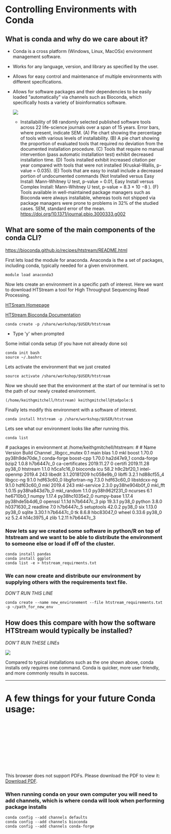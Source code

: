# Controlling Environments with Conda

## What is conda and why do we care about it?
- Conda is a cross platform (Windows, Linux, MacOSx) environment management software. 
- Works for any language, version, and library as specified by the user. 
- Allows for easy control and maintenance of multiple environments with different specifications.
- Allows for software packages and their dependencies to be easily loaded "automatically" via channels such as Bioconda, which specifically hosts a variety of bioinformatics software.  

    ![](./conda.png)

     - Installability of 98 randomly selected published software tools across 22 life-science journals over a span of 15 years. Error bars, where present, indicate SEM. (A) Pie chart showing the percentage of tools with various levels of installability. (B) A pie chart showing the proportion of evaluated tools that required no deviation from the documented installation procedure. (C) Tools that require no manual intervention (pass automatic installation test) exhibit decreased installation time. (D) Tools installed exhibit increased citation per year compared with tools that were not installed (Kruskal-Wallis, p-value = 0.035). (E) Tools that are easy to install include a decreased portion of undocumented commands (Not Installed versus Easy Install: Mann-Whitney U test, p-value = 0.01, Easy Install versus Complex Install: Mann-Whitney U test, p-value = 8.3 × 10 −8 ). (F) Tools available in well-maintained package managers such as Bioconda were always installable, whereas tools not shipped via package managers were prone to problems in 32% of the studied cases. SEM, standard error of the mean. https://doi.org/10.1371/journal.pbio.3000333.g002

## What are some of the main components of the conda CLI?
https://bioconda.github.io/recipes/htstream/README.html

First lets load the module for anaconda. Anaconda is the a set of packages, including conda, typically needed for a given environment.  
```
module load anaconda3
```

Now lets create an environment in a specific path of interest. Here we want to download HTStream a tool for High Throughput Sequencing Read Processing.

[HTSream Homepage](https://ibest.github.io/HTStream/)

[HTStream Bioconda Documentation](https://bioconda.github.io/recipes/htstream/README.html)

```
conda create -p /share/workshop/$USER/htstream
```
   - Type 'y' when prompted
 
 
Some initial conda setup (if you have not already done so)
```
conda init bash
source ~/.bashrc
```
Lets activate the environment that we just created
```
source activate /share/workshop/$USER/htstream
```

Now we should see that the environment at the start of our terminal is set to the path of our newly created environment. 
```
(/home/keithgmitchell/htstream) keithgmitchell@tadpole:$
```

Finally lets modify this environment with a software of interest.
```
conda install htstream -p /share/workshop/$USER/htstream
``` 

Lets see what our environment looks like after running this.

```
conda list
```

<div class="output">
# packages in environment at /home/keithgmitchell/htstream:
#
# Name                    Version                   Build  Channel
_libgcc_mutex             0.1                        main  
blas                      1.0                         mkl  
boost                     1.70.0           py38h9de70de_1    conda-forge
boost-cpp                 1.70.0               ha2d47e9_1    conda-forge
bzip2                     1.0.8                h7b6447c_0  
ca-certificates           2019.11.27                    0  
certifi                   2019.11.28               py38_0  
htstream                  1.1.0                h5ca1c16_0    bioconda
icu                       58.2                 h9c2bf20_1  
intel-openmp              2019.4                      243  
libedit                   3.1.20181209         hc058e9b_0  
libffi                    3.2.1                hd88cf55_4  
libgcc-ng                 9.1.0                hdf63c60_0  
libgfortran-ng            7.3.0                hdf63c60_0  
libstdcxx-ng              9.1.0                hdf63c60_0  
mkl                       2019.4                      243  
mkl-service               2.3.0            py38he904b0f_0  
mkl_fft                   1.0.15           py38ha843d7b_0  
mkl_random                1.1.0            py38h962f231_0  
ncurses                   6.1                  he6710b0_1  
numpy                     1.17.4           py38hc1035e2_0  
numpy-base                1.17.4           py38hde5b4d6_0  
openssl                   1.1.1d               h7b6447c_3  
pip                       19.3.1                   py38_0  
python                    3.8.0                h0371630_2  
readline                  7.0                  h7b6447c_5  
setuptools                42.0.2                   py38_0  
six                       1.13.0                   py38_0  
sqlite                    3.30.1               h7b6447c_0  
tk                        8.6.8                hbc83047_0  
wheel                     0.33.6                   py38_0  
xz                        5.2.4                h14c3975_4  
zlib                      1.2.11               h7b6447c_3  
</div>


### Now lets say we created some software in python/R on top of htstream and we want to be able to distribute the environment to someone else or load if off of the cluster. 

```
conda install pandas
conda install ggplot
conda list -e > htstream_requirments.txt
``` 

### We can now create and distribute our environment by supplying others with the requirements text file. 
*DON'T RUN THIS LINE*
```
conda create --name new_environement --file htstream_requirements.txt -p ~/path_for_new_env
```

## How does this compare with how the software HTStream would typically be installed?

*DON'T RUN THESE LINEs*

![](./hts_install.png)


Compared to typical installations such as the one shown above, conda installs only requires one command. Conda is quicker, more user friendly, and more commonly results in success. 
    
---
# A few things for your future Conda usage:

<object data="https://docs.conda.io/projects/conda/en/4.6.0/_downloads/52a95608c49671267e40c689e0bc00ca/conda-cheatsheet.pdf" type="application/pdf" width="700px" height="700px">
    <embed src="https://docs.conda.io/projects/conda/en/4.6.0/_downloads/52a95608c49671267e40c689e0bc00ca/conda-cheatsheet.pdf">
        <p>This browser does not support PDFs. Please download the PDF to view it: <a href="http://yoursite.com/the.pdf">Download PDF</a>.</p>
    </embed>
</object>

### When running conda on your own computer you will need to add channels, which is where conda will look when performing package installs

```
conda config --add channels defaults
conda config --add channels bioconda
conda config --add channels conda-forge
```